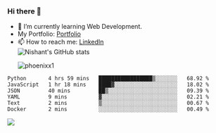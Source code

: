 ### Hi there 👋

<!--
**phoenixx1/phoenixx1** is a ✨ _special_ ✨ repository because its `README.md` (this file) appears on your GitHub profile.

Here are some ideas to get you started:

- 🔭 I’m currently working on ...
- 🌱 I’m currently learning ...
- 👯 I’m looking to collaborate on ...
- 🤔 I’m looking for help with ...
- 💬 Ask me about ...
- 📫 How to reach me: ...
- 😄 Pronouns: ...
- ⚡ Fun fact: ...
-->
- 🌱 I’m currently learning Web Development.
- My Portfolio: [Portfolio](https://phoenixx1.github.io/)
- 📫 How to reach me: [LinkedIn](https://www.linkedin.com/in/nishant-saxena-2609/)  
![Nishant's GitHub stats](https://github-readme-stats.vercel.app/api?username=phoenixx1&count_private=true)<p><img align="center" src="https://github-readme-streak-stats.herokuapp.com/?user=phoenixx1&" alt="phoenixx1" /></p>  
<!--START_SECTION:waka-->

```text
Python       4 hrs 59 mins   █████████████████▒░░░░░░░   68.92 %
JavaScript   1 hr 18 mins    ████▓░░░░░░░░░░░░░░░░░░░░   18.02 %
JSON         40 mins         ██▒░░░░░░░░░░░░░░░░░░░░░░   09.39 %
YAML         9 mins          ▓░░░░░░░░░░░░░░░░░░░░░░░░   02.21 %
Text         2 mins          ▒░░░░░░░░░░░░░░░░░░░░░░░░   00.67 %
Docker       2 mins          ░░░░░░░░░░░░░░░░░░░░░░░░░   00.49 %
```

<!--END_SECTION:waka-->

![](https://komarev.com/ghpvc/?username=phoenixx1&style=plastic)

<!-- ![Visitor Count](https://profile-counter.glitch.me/phoenixx1/count.svg) -->
